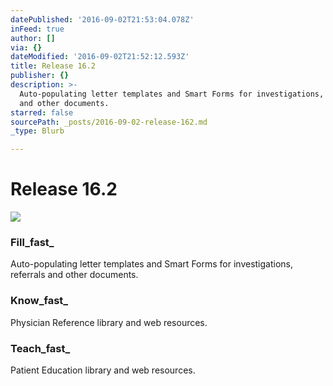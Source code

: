 ```yaml
---
datePublished: '2016-09-02T21:53:04.078Z'
inFeed: true
author: []
via: {}
dateModified: '2016-09-02T21:52:12.593Z'
title: Release 16.2
publisher: {}
description: >-
  Auto-populating letter templates and Smart Forms for investigations, referrals
  and other documents.
starred: false
sourcePath: _posts/2016-09-02-release-162.md
_type: Blurb

---
```

# Release 16.2
![](https://the-grid-user-content.s3-us-west-2.amazonaws.com/625f6e4f-0cf6-46e1-8d16-e0cf8d8739dc.jpg)

### Fill_fast_

Auto-populating letter templates and Smart Forms for investigations, referrals and other documents.

### Know_fast_

Physician Reference library and web resources.

### Teach_fast_

Patient Education library and web resources.
